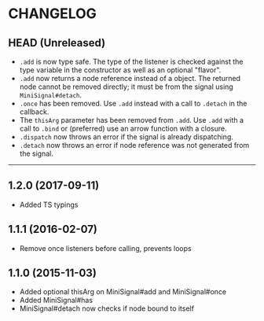 # CHANGELOG

## HEAD (Unreleased)

- `.add` is now type safe.  The type of the listener is checked against the type variable in the constructor as well as an optional "flavor".
- `.add` now returns a node reference instead of a object.  The returned node cannot be removed directly; it must be from the signal using `MiniSignal#detach`.
- `.once` has been removed.  Use `.add` instead with a call to `.detach` in the callback.
- The `thisArg` parameter has been removed from `.add`.  Use `.add` with a call to `.bind` or (preferred) use an arrow function with a closure.
- `.dispatch` now throws an error if the signal is already dispatching.
- `.detach` now throws an error if node reference was not generated from the signal.

---

## 1.2.0 (2017-09-11)

- Added TS typings

## 1.1.1 (2016-02-07)

- Remove once listeners before calling, prevents loops

## 1.1.0 (2015-11-03)

- Added optional thisArg on MiniSignal#add and MiniSignal#once
- Added MiniSignal#has
- MiniSignal#detach now checks if node bound to itself
